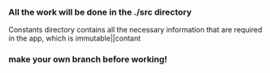### All the work will be done in the ./src directory

Constants directory contains all the necessary information that are required in the app, which is immutable||contant

### make your own branch before working!

